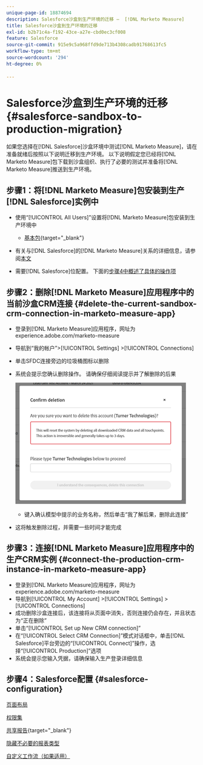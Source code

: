 ```yaml
---
unique-page-id: 18874694
description: Salesforce沙盒到生产环境的迁移 —  [!DNL Marketo Measure]
title: Salesforce沙盒到生产环境的迁移
exl-id: b2b71c4a-f192-43ce-a27e-cbd0ec3cf008
feature: Salesforce
source-git-commit: 915e9c5a968ffd9de713b4308cadb91768613fc5
workflow-type: tm+mt
source-wordcount: '294'
ht-degree: 0%

---
```


# Salesforce沙盒到生产环境的迁移 {#salesforce-sandbox-to-production-migration}

如果您选择在[!DNL Salesforce]沙盒环境中测试[!DNL Marketo Measure]，请在准备就绪后按照以下说明迁移到生产环境。 以下说明假定您已经将[!DNL Marketo Measure]包下载到沙盒组织、执行了必要的测试并准备将[!DNL Marketo Measure]推送到生产环境。

## 步骤1：将[!DNL Marketo Measure]包安装到生产[!DNL Salesforce]实例中

* 使用“[!UICONTROL All Users]”设置将[!DNL Marketo Measure]包安装到生产环境中

   * [基本包](https://appexchange.salesforce.com/appxListingDetail?listingId=a0N3000000B3KLuEAN){target="_blank"}

* 有关与[!DNL Salesforce]的[!DNL Marketo Measure]关系的详细信息，请参阅[本文](/help/configuration-and-setup/marketo-measure-and-salesforce/how-marketo-measure-and-salesforce-interact.md)
* 需要[!DNL Salesforce]位配置。 下面的[步骤4中概述了具体的操作项](#salesforce-configuration)

## 步骤2：删除[!DNL Marketo Measure]应用程序中的当前沙盒CRM连接 {#delete-the-current-sandbox-crm-connection-in-marketo-measure-app}

* 登录到[!DNL Marketo Measure]应用程序，网址为experience.adobe.com/marketo-measure
* 导航到“我的帐户”>[!UICONTROL Settings] >[!UICONTROL Connections]
* 单击SFDC连接旁边的垃圾桶图标以删除
* 系统会提示您确认删除操作。 请确保仔细阅读提示并了解删除的后果

  ![](assets/salesforce-sandbox-to-production-migration-1.png)

   * 键入确认模型中提示的业务名称，然后单击“我了解后果，删除此连接”
* 这将触发删除过程，并需要一些时间才能完成

## 步骤3：连接[!DNL Marketo Measure]应用程序中的生产CRM实例 {#connect-the-production-crm-instance-in-marketo-measure-app}

* 登录到[!DNL Marketo Measure]应用程序，网址为experience.adobe.com/marketo-measure
* 导航到[!UICONTROL My Account] >[!UICONTROL Settings] > [!UICONTROL Connections]
* 成功删除沙盒连接后，该连接将从页面中消失，否则连接仍会存在，并且状态为“正在删除”
* 单击“[!UICONTROL Set up New CRM connection]”
* 在“[!UICONTROL Select CRM Connection]”模式对话框中，单击[!DNL Salesforce]平台旁边的“[!UICONTROL Connect]”操作，选择“[!UICONTROL Production]”选项
* 系统会提示您输入凭据，请确保输入生产登录详细信息

## 步骤4：Salesforce配置 {#salesforce-configuration}

[页面布局](/help/configuration-and-setup/marketo-measure-and-salesforce/page-layout-instructions.md)

[权限集](/help/configuration-and-setup/marketo-measure-and-salesforce/marketo-measure-permission-sets.md)

[共享报告](https://help.salesforce.com/s/articleView?language=en_US&amp;id=analytics_share_folder.htm&amp;type=0){target="_blank"}

[隐藏不必要的报表类型](/help/configuration-and-setup/marketo-measure-and-salesforce/hiding-unnecessary-report-types.md)

[自定义工作流（如果适用）](/help/advanced-marketo-measure-features/custom-revenue-amount/using-a-custom-revenue-amount-field.md)
